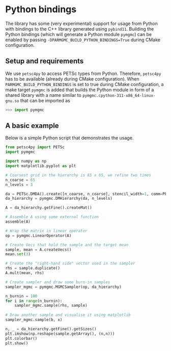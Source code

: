 # Python bindings

The library has some (very experimental) support for usage from Python with bindings to the C++ library generated using `pybind11`. Building the Python bindings (which will generate a Python module `pymgmc`) can be enabled by passing `-DPARMGMC_BUILD_PYTHON_BINDINGS=True` during CMake configuration.

## Setup and requirements
We use `petsc4py` to access PETSc types from Python. Therefore, `petsc4py` has to be available (already during CMake configuration). When `PARMGMC_BUILD_PYTHON_BINDINGS` is set to true during CMake configuration, a make target `pymgmc` is added that builds the Python module in form of a shared library with a name similar to `pymgmc.cpython-311-x86_64-linux-gnu.so` that can be imported as 
```python
>>> import pymgmc
```

## A basic example
Below is a simple Python script that demonstrates the usage.

```python
from petsc4py import PETSc
import pymgmc

import numpy as np
import matplotlib.pyplot as plt

# Coarsest grid in the hierarchy is 65 x 65, we refine two times
n_coarse = 65
n_levels = 3

da = PETSc.DMDA().create([n_coarse, n_coarse], stencil_width=1, comm=PETSc.COMM_WORLD)
da_hierarchy = pymgmc.DMHierarchy(da, n_levels)

A = da_hierarchy.getFine().createMat()

# Assemble A using some external function
assemble(A)

# Wrap the matrix in linear operator
op = pymgmc.LinearOperator(A)

# Create Vecs that hold the sample and the target mean
sample, mean = A.createVecs()
mean.set(3)

# Create the "right-hand side" vector used in the sampler
rhs = sample.duplicate()
A.mult(mean, rhs)

# Create sampler and draw some burn-in samples
sampler_mgmc = pymgmc.MGMCSampler(op, da_hierarchy)

n_burnin = 100
for i in range(n_burnin):
    sampler_mgmc.sample(rhs, sample)
	
# Draw another sample and visualise it using matplotlib
sampler_mgmc.sample(b, x)

n, _ = da_hierarchy.getFine().getSizes()
plt.imshow(np.reshape(sample.getArray(), (n,n)))
plt.colorbar()
plt.show()
```
